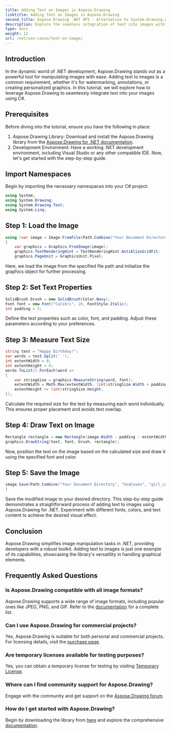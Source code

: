 ```yaml
---
title: Adding Text on Images in Aspose.Drawing
linktitle: Adding Text on Images in Aspose.Drawing
second_title: Aspose.Drawing .NET API - Alternative to System.Drawing.Common
description: Explore the seamless integration of text into images with Aspose.Drawing for .NET. Follow our step-by-step guide for effortless image manipulation. Download now!
type: docs
weight: 12
url: /net/use-cases/text-on-image/
---
```

## Introduction
In the dynamic world of .NET development, Aspose.Drawing stands out as a powerful tool for manipulating images with ease. Adding text to images is a common requirement, whether it's for watermarking, annotations, or creating personalized graphics. In this tutorial, we will explore how to leverage Aspose.Drawing to seamlessly integrate text into your images using C#.
## Prerequisites
Before diving into the tutorial, ensure you have the following in place:
1. Aspose.Drawing Library: Download and install the Aspose.Drawing library from the [Aspose.Drawing for .NET documentation](https://reference.aspose.com/drawing/net/).
2. Development Environment: Have a working .NET development environment, including Visual Studio or any other compatible IDE.
Now, let's get started with the step-by-step guide.
## Import Namespaces
Begin by importing the necessary namespaces into your C# project:
```csharp
using System;
using System.Drawing;
using System.Drawing.Text;
using System.Linq;
```
## Step 1: Load the Image
```csharp
using (var image = Image.FromFile(Path.Combine("Your Document Directory", "UseCases", "girl.jpg")))
{
    var graphics = Graphics.FromImage(image);
    graphics.TextRenderingHint = TextRenderingHint.AntiAliasGridFit;
    graphics.PageUnit = GraphicsUnit.Pixel;
```
Here, we load the image from the specified file path and initialize the graphics object for further processing.
## Step 2: Set Text Properties
```csharp
SolidBrush brush = new SolidBrush(Color.Navy);
Font font = new Font("Calibri", 20, FontStyle.Italic);
int padding = 5;
```
Define the text properties such as color, font, and padding. Adjust these parameters according to your preferences.
## Step 3: Measure Text Size
```csharp
string text = "Happy Birthday!";
var words = text.Split(' ');
int extentWidth = 0;
int extentHeight = 0;
words.ToList().ForEach(word =>
{
    var stringSize = graphics.MeasureString(word, font);
    extentWidth = Math.Max(extentWidth, (int)stringSize.Width + padding);
    extentHeight += (int)stringSize.Height;
});
```
Calculate the required size for the text by measuring each word individually. This ensures proper placement and avoids text overlap.
## Step 4: Draw Text on Image
```csharp
Rectangle rectangle = new Rectangle(image.Width - padding - extentWidth, image.Height - padding - extentHeight, extentWidth, extentHeight);
graphics.DrawString(text, font, brush, rectangle);
```
Now, position the text on the image based on the calculated size and draw it using the specified font and color.
## Step 5: Save the Image
```csharp
image.Save(Path.Combine("Your Document Directory", "UseCases", "girl_card_out.jpg"));
}
```
Save the modified image to your desired directory.
This step-by-step guide demonstrates a straightforward process of adding text to images using Aspose.Drawing for .NET. Experiment with different fonts, colors, and text content to achieve the desired visual effect.
## Conclusion
Aspose.Drawing simplifies image manipulation tasks in .NET, providing developers with a robust toolkit. Adding text to images is just one example of its capabilities, showcasing the library's versatility in handling graphical elements.
## Frequently Asked Questions
### Is Aspose.Drawing compatible with all image formats?
Aspose.Drawing supports a wide range of image formats, including popular ones like JPEG, PNG, and GIF. Refer to the [documentation](https://reference.aspose.com/drawing/net/) for a complete list.
### Can I use Aspose.Drawing for commercial projects?
Yes, Aspose.Drawing is suitable for both personal and commercial projects. For licensing details, visit the [purchase page](https://purchase.aspose.com/buy).
### Are temporary licenses available for testing purposes?
Yes, you can obtain a temporary license for testing by visiting [Temporary License](https://purchase.aspose.com/temporary-license/).
### Where can I find community support for Aspose.Drawing?
Engage with the community and get support on the [Aspose.Drawing forum](https://forum.aspose.com/c/diagram/17).
### How do I get started with Aspose.Drawing?
Begin by downloading the library from [here](https://releases.aspose.com/drawing/net/) and explore the comprehensive [documentation](https://reference.aspose.com/drawing/net/).
